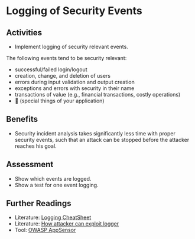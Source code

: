 # Logging of Security Events

## Activities

- Implement logging of security relevant events.

The following events tend to be security relevant:
- successful/failed login/logout
- creation, change, and deletion of users
- errors during input validation and output creation
- exceptions and errors with security in their name
- transactions of value (e.g., financial transactions, costly operations)
- :unicorn: (special things of your application)

## Benefits

- Security incident analysis takes significantly less time with proper security events, such that an attack can be stopped before the attacker reaches his goal.

## Assessment

- Show which events are logged.
- Show a test for one event logging.

## Further Readings

- Literature: [Logging CheatSheet](https://cheatsheetseries.owasp.org/cheatsheets/Logging_Cheat_Sheet.html)
- Literature: [How attacker can exploit logger](https://owasp.org/www-community/attacks/Log_Injection)
- Tool: [OWASP AppSensor](http://www.appsensor.org)
